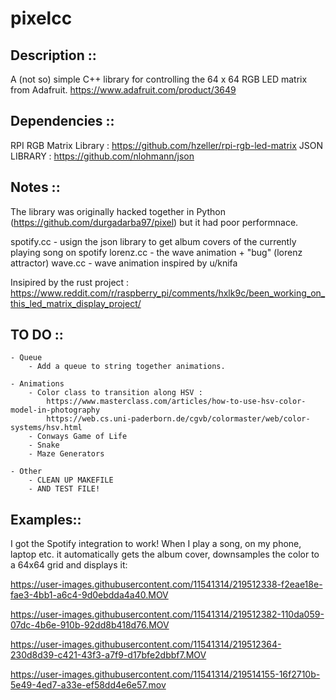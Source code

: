 # pixelcc

## Description ::
A (not so) simple C++ library for controlling the 64 x 64 RGB LED matrix from Adafruit.
https://www.adafruit.com/product/3649

## Dependencies ::
RPI RGB Matrix Library : https://github.com/hzeller/rpi-rgb-led-matrix
JSON LIBRARY : https://github.com/nlohmann/json

## Notes ::
The library was originally hacked together in Python (https://github.com/durgadarba97/pixel)
but it had poor performnace. 

spotify.cc - usign the json library to get album covers of the currently playing song on spotify
lorenz.cc - the wave animation + "bug" (lorenz attractor) 
wave.cc - wave animation inspired by u/knifa 

Insipired by the rust project : https://www.reddit.com/r/raspberry_pi/comments/hxlk9c/been_working_on_this_led_matrix_display_project/

## TO DO ::
    - Queue 
        - Add a queue to string together animations.
    
    - Animations
        - Color class to transition along HSV : 
            https://www.masterclass.com/articles/how-to-use-hsv-color-model-in-photography
            https://web.cs.uni-paderborn.de/cgvb/colormaster/web/color-systems/hsv.html
        - Conways Game of Life
        - Snake
        - Maze Generators
        
    - Other
        - CLEAN UP MAKEFILE 
        - AND TEST FILE!

## Examples::
I got the Spotify integration to work! When I play a song, on my phone, laptop etc. it automatically gets the album cover, 
downsamples the color to a 64x64 grid and displays it:

https://user-images.githubusercontent.com/11541314/219512338-f2eae18e-fae3-4bb1-a6c4-9d0ebdda4a40.MOV

https://user-images.githubusercontent.com/11541314/219512382-110da059-07dc-4b6e-910b-92dd8b418d76.MOV

https://user-images.githubusercontent.com/11541314/219512364-230d8d39-c421-43f3-a7f9-d17bfe2dbbf7.MOV

https://user-images.githubusercontent.com/11541314/219514155-16f2710b-5e49-4ed7-a33e-ef58dd4e6e57.mov

